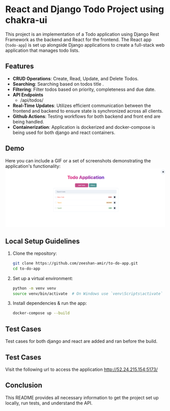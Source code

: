 # React and Django Todo Project using chakra-ui

This project is an implementation of a Todo application using Django Rest Framework as the backend and React for the frontend. The React app (`todo-app`) is set up alongside Django applications to create a full-stack web application that manages todo lists.

## Features

- **CRUD Operations**: Create, Read, Update, and Delete Todos.
- **Searching**: Searching based on todos title .
- **Filtering**: Filter todos based on priority, completeness and due date.
- **API Endpoints**
    - /api/todos/
- **Real-Time Updates**: Utilizes efficient communication between the frontend and backend to ensure state is synchronized across all clients.
- **Github Actions**: Testing workflows for both backend and front end are being handled.
- **Containerization**: Application is dockerized and docker-compose is being used for both django and react containers. 

## Demo

Here you can include a GIF or a set of screenshots demonstrating the application's functionality:
<img width="750" alt="image" src="./assets/todo-visual.png">


## Local Setup Guidelines

1. Clone the repository:
   ```bash
   git clone https://github.com/zeeshan-amir/to-do-app.git
   cd to-do-app
   ```

2. Set up a virtual environment:
   ```bash
   python -m venv venv
   source venv/bin/activate  # On Windows use `venv\Scripts\activate`
   ```

3. Install dependencies & run the app:
   ```bash
   docker-compose up --build
   ```

## Test Cases

Test cases for both django and react are added and ran before the build.

## Test Cases
Visit the following url to access the application
http://52.24.215.154:5173/

## Conclusion

This README provides all necessary information to get the project set up locally, run tests, and understand the API.
